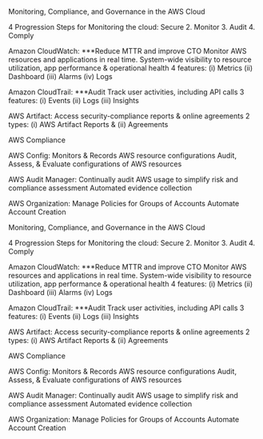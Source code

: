 Monitoring, Compliance, and Governance in the AWS Cloud

4 Progression Steps for Monitoring the cloud:
Secure        2. Monitor        3. Audit        4. Comply

Amazon CloudWatch:  ***Reduce MTTR and improve CTO
Monitor AWS resources and applications in real time.
System-wide visibility to resource utilization, app performance & operational health
4 features:  (i) Metrics      (ii) Dashboard    (iii) Alarms    (iv) Logs

Amazon CloudTrail:  ***Audit
Track user activities, including API calls
3 features: (i) Events (ii) Logs (iii) Insights

AWS Artifact: 
Access security-compliance reports & online agreements
2 types: (i) AWS Artifact Reports & (ii) Agreements

AWS Compliance

AWS Config: 
Monitors & Records AWS resource configurations
Audit, Assess, & Evaluate configurations of AWS resources

AWS Audit Manager:
Continually audit AWS usage to simplify risk and compliance assessment
Automated evidence collection

AWS Organization:
Manage Policies for Groups of Accounts
Automate Account Creation


Monitoring, Compliance, and Governance in the AWS Cloud

4 Progression Steps for Monitoring the cloud:
Secure        2. Monitor        3. Audit        4. Comply

Amazon CloudWatch:  ***Reduce MTTR and improve CTO
Monitor AWS resources and applications in real time.
System-wide visibility to resource utilization, app performance & operational health
4 features:  (i) Metrics      (ii) Dashboard    (iii) Alarms    (iv) Logs

Amazon CloudTrail:  ***Audit
Track user activities, including API calls
3 features: (i) Events (ii) Logs (iii) Insights

AWS Artifact: 
Access security-compliance reports & online agreements
2 types: (i) AWS Artifact Reports & (ii) Agreements

AWS Compliance

AWS Config: 
Monitors & Records AWS resource configurations
Audit, Assess, & Evaluate configurations of AWS resources

AWS Audit Manager:
Continually audit AWS usage to simplify risk and compliance assessment
Automated evidence collection

AWS Organization:
Manage Policies for Groups of Accounts
Automate Account Creation



